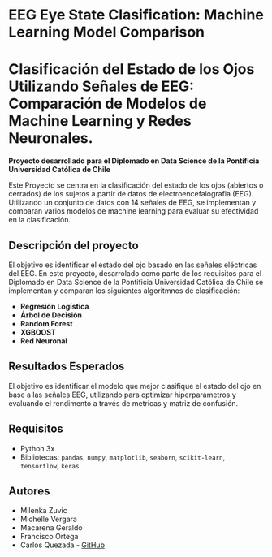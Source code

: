 # EEG Eye State Clasification: Machine Learning Model Comparison
# Clasificación del Estado de los Ojos Utilizando Señales de EEG: Comparación de Modelos de Machine Learning y Redes Neuronales.
**Proyecto desarrollado para el Diplomado en Data Science de la Pontificia Universidad Católica de Chile**

Este Proyecto se centra en la clasificación del estado de los ojos (abiertos o cerrados) de los sujetos a partir de datos de electroencefalografia (EEG). Utilizando un conjunto de datos con 14 señales de EEG, se implementan y comparan varios modelos de machine learning para evaluar su efectividad en la clasificación. 

## Descripción del proyecto

El objetivo es identificar el estado del ojo basado en las señales eléctricas del EEG. En este proyecto, desarrolado como parte de los requisitos para el Diplomado en Data Science de la Pontificia Universidad Católica de Chile se implementan y comparan los siguientes algoritmnos de clasificación:

* **Regresión Logística**
* **Árbol de Decisión**
* **Random Forest**
* **XGBOOST**
* **Red Neuronal**

## Resultados Esperados

El objetivo es identificar el modelo que mejor clasifique el estado del ojo en base a las señales EEG, utilizando para optimizar hiperparámetros y evaluando el rendimento a través de metricas y matriz de confusión. 

## Requisitos

* Python 3x
* Bibliotecas: `pandas`, `numpy`, `matplotlib`, `seaborn`, `scikit-learn`, `tensorflow`, `keras`.

## Autores

* Milenka Zuvic
* Michelle Vergara
* Macarena Geraldo
* Francisco Ortega
* Carlos Quezada - [GitHub](https://github.com/ciquezada)
